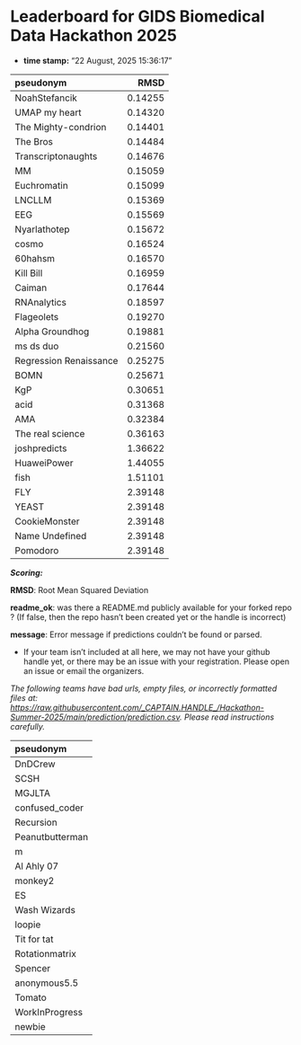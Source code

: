 # Leaderboard for GIDS Biomedical Data Hackathon 2025

-   **time stamp:** “22 August, 2025 15:36:17”

| pseudonym              |    RMSD |
|:-----------------------|--------:|
| NoahStefancik          | 0.14255 |
| UMAP my heart          | 0.14320 |
| The Mighty-condrion    | 0.14401 |
| The Bros               | 0.14484 |
| Transcriptonaughts     | 0.14676 |
| MM                     | 0.15059 |
| Euchromatin            | 0.15099 |
| LNCLLM                 | 0.15369 |
| EEG                    | 0.15569 |
| Nyarlathotep           | 0.15672 |
| cosmo                  | 0.16524 |
| 60hahsm                | 0.16570 |
| Kill Bill              | 0.16959 |
| Caiman                 | 0.17644 |
| RNAnalytics            | 0.18597 |
| Flageolets             | 0.19270 |
| Alpha Groundhog        | 0.19881 |
| ms ds duo              | 0.21560 |
| Regression Renaissance | 0.25275 |
| BOMN                   | 0.25671 |
| KgP                    | 0.30651 |
| acid                   | 0.31368 |
| AMA                    | 0.32384 |
| The real science       | 0.36163 |
| joshpredicts           | 1.36622 |
| HuaweiPower            | 1.44055 |
| fish                   | 1.51101 |
| FLY                    | 2.39148 |
| YEAST                  | 2.39148 |
| CookieMonster          | 2.39148 |
| Name Undefined         | 2.39148 |
| Pomodoro               | 2.39148 |

***Scoring:***

**RMSD**: Root Mean Squared Deviation

**readme_ok**: was there a README.md publicly available for your forked
repo ? (If false, then the repo hasn’t been created yet or the handle is
incorrect)

**message**: Error message if predictions couldn’t be found or parsed.

-   If your team isn’t included at all here, we may not have your github
    handle yet, or there may be an issue with your registration. Please
    open an issue or email the organizers.

*The following teams have bad urls, empty files, or incorrectly
formatted files at:
<https://raw.githubusercontent.com/_CAPTAIN.HANDLE_/Hackathon-Summer-2025/main/prediction/prediction.csv>.
Please read instructions carefully.*

| pseudonym       |
|:----------------|
| DnDCrew         |
| SCSH            |
| MGJLTA          |
| confused_coder  |
| Recursion       |
| Peanutbutterman |
| m               |
| Al Ahly 07      |
| monkey2         |
| ES              |
| Wash Wizards    |
| loopie          |
| Tit for tat     |
| Rotationmatrix  |
| Spencer         |
| anonymous5.5    |
| Tomato          |
| WorkInProgress  |
| newbie          |
